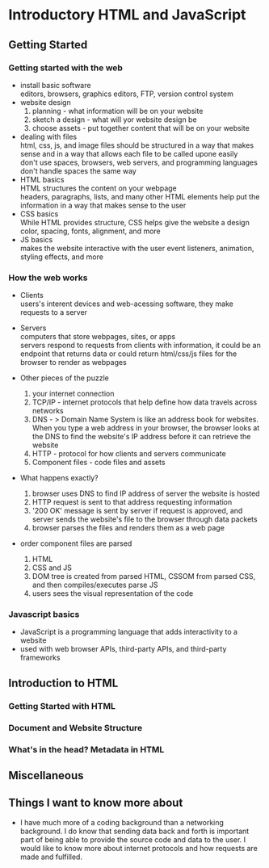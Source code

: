 # Introductory HTML and JavaScript

## Getting Started

### Getting started with the web
- install basic software</br>
  editors, browsers, graphics editors, FTP, version control system
- website design
   1. planning - what information will be on your website
   2. sketch a design - what will yor website design be
   3. choose assets - put together content that will be on your website
- dealing with files</br>
  html, css, js, and image files should be structured in a way that makes sense and in a way that allows each file to be called upone easily </br>
  don't use spaces, browsers, web servers, and programming languages don't handle spaces the same way
- HTML basics</br>
  HTML structures the content on your webpage</br>
  headers, paragraphs, lists, and many other HTML elements help put the information in a way that makes sense to the user
- CSS basics</br>
  While HTML provides structure, CSS helps give the website a design</br>
  color, spacing, fonts, alignment, and more
- JS basics</br>
  makes the website interactive with the user
  event listeners, animation, styling effects, and more

### How the web works
- Clients </br>
 users's interent devices and web-acessing software, they make requests to a server
- Servers</br>
 computers that store webpages, sites, or apps</br>
 servers respond to requests from clients with information, it could be an endpoint that   returns data or could return html/css/js files for the browser to render as webpages

- Other pieces of the puzzle</br>
  1. your internet connection
  2. TCP/IP - internet protocols that help define how data travels across networks
  3. DNS - > Domain Name System is like an address book for websites. When you type a web address in your browser, the browser looks at the DNS to find the website's IP address before it can retrieve the website
  4. HTTP - protocol for how clients and servers communicate
  5. Component files - code files and assets

- What happens exactly?
  1. browser uses DNS to find IP address of server the website is hosted
  2. HTTP request is sent to that address requesting information
  3. '200 OK' message is sent by server if request is approved, and server sends the website's file to the browser through data packets
  4. browser parses the files and renders them as a web page

- order component files are parsed
  1. HTML
  2. CSS and JS
  3. DOM tree is created from parsed HTML, CSSOM from parsed CSS, and then  compiles/executes parse JS
  4. users sees the visual representation of the code
  
  
### Javascript basics
- JavaScript is a programming language that adds interactivity to a website
- used with web browser APIs, third-party APIs, and third-party frameworks

## Introduction to HTML

### Getting Started with HTML

### Document and Website Structure

### What's in the head? Metadata in HTML


## Miscellaneous

## Things I want to know more about
- I have much more of a coding background than a networking background. I do know that sending data back and forth is important part of being able to provide the source code and data to the user. I would like to know more about internet protocols and how requests are made and fulfilled.
